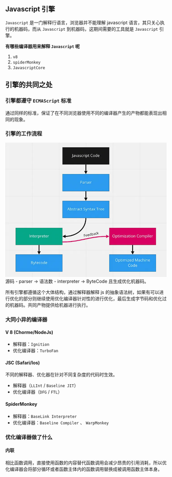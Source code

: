 ##  Javascript 引擎
`Javascript` 是一门解释行语言，浏览器并不能理解 javascript 语言，其只关心执行的机器码，而从 `Javascript` 到机器码，这期间需要的工具就是 `Javascript` 引擎。

**有哪些编译器用来解释 `Javascript` 呢**
1. `v8`
2. `spiderMonkey`
3. `JavascriptCore`

## 引擎的共同之处

### 引擎都遵守 `ECMAScript` 标准
通过同样的标准，保证了在不同浏览器使用不同的编译器产生的产物都能表现出相同的现象。

### 引擎的工作流程
![image.png](https://raw.githubusercontent.com/jeasonnow/pics/main/202305091547035.png)
源码 - parser -> 语法数 - interpreter -> ByteCode 且生成优化机器码。

所有引擎都遵循这个大体结构，通过解释器解释 js 的抽象语法树，如果有可以进行优化的部分则继续使用优化编译器针对性的进行优化，最后生成字节码和优化过的机器码。共同产物提供给机器进行执行。

### 大同小异的编译器
#### V 8 (Chorme/NodeJs)
- 解释器：`Ignition`
- 优化编译器：`TurboFan`

#### JSC (Safari/Ios)
不同的解释器、优化器在针对不同复杂度的代码时生效。
- 解释器（`LLInt` / `Baseline JIT`）
- 优化编译器（`DFG` / `FTL`）

#### SpiderMonkey
- 解释器：`BaseLink Interpreter`
- 优化编译器：`Baseline Compiler` 、 `WarpMonkey`


### 优化编译器做了什么
#### 内联
相比函数调用，直接使用函数的内容替代函数调用会减少昂贵的引用消耗，所以优化编译器会将部分循环或者函数主体内的函数调用替换成被调用函数主体本身。
```javascript

```